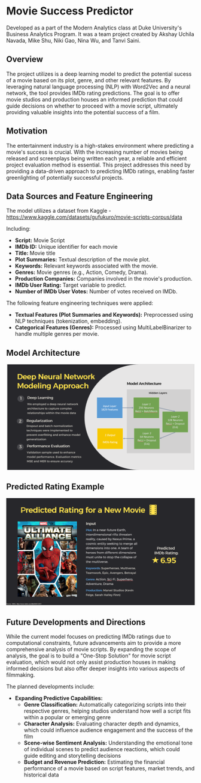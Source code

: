 # Movie Success Predictor
Developed as a part of the Modern Analytics class at Duke University's Business Analytics Program. It was a team project created by Akshay Uchila Navada, Mike Shu, Niki Gao, Nina Wu, and Tanvi Saini.

## Overview
The project utilizes is a deep learning model to predict the potential sucess of a movie based on its plot, genre, and other relevant features. By leveraging natural language processing (NLP) with Word2Vec and a neural network, the tool provides IMDb rating predictions. The goal is to offer movie studios and production houses an informed prediction that could guide decisions on whether to proceed with a movie script, ultimately providing valuable insights into the potential success of a film.

## Motivation
The entertainment industry is a high-stakes environment where predicting a movie's success is crucial. With the increasing number of movies being released and screenplays being written each year, a reliable and efficient project evaluation method is essential. This project addresses this need by providing a data-driven approach to predicting IMDb ratings, enabling faster greenlighting of potentially successful projects.

## Data Sources and Feature Engineering

The model utilizes a dataset from Kaggle - https://www.kaggle.com/datasets/gufukuro/movie-scripts-corpus/data

Including:

*   **Script:** Movie Script 
*   **IMDb ID:** Unique identifier for each movie
*   **Title:** Movie title
*   **Plot Summaries:** Textual description of the movie plot.
*   **Keywords:** Relevant keywords associated with the movie.
*   **Genres:** Movie genres (e.g., Action, Comedy, Drama).
*   **Production Companies:** Companies involved in the movie's production.
*   **IMDb User Rating:** Target variable to predict.
*   **Number of IMDb User Votes:** Number of votes received on IMDb.

The following feature engineering techniques were applied:

*   **Textual Features (Plot Summaries and Keywords):** Preprocessed using NLP techniques (tokenization, embedding).
*   **Categorical Features (Genres):** Processed using MultiLabelBinarizer to handle multiple genres per movie.

## Model Architecture
<img src = "https://github.com/tanvisaini-git/Movie_Success_Predictor/blob/main/image.png?raw=true" width = "1000" />

## Predicted Rating Example
<img src = "https://github.com/tanvisaini-git/Movie_Success_Predictor/blob/main/Screenshot%202025-02-25%20032209.png?raw=true" width = "1000" />

## Future Developments and Directions
While the current model focuses on predicting IMDb ratings due to computational constraints, future advancements aim to provide a more comprehensive analysis of movie scripts. By expanding the scope of analysis, the goal is to build a "One-Stop Solution" for movie script evaluation, which would not only assist production houses in making informed decisions but also offer deeper insights into various aspects of filmmaking.

The planned developments include:
* **Expanding Predictive Capabilities:**
  * **Genre Classification:** Automatically categorizing scripts into their respective genres, helping studios understand how well a script fits within a popular or emerging genre
  * **Character Analysis:** Evaluating character depth and dynamics, which could influence audience engagement and the success of the film
  * **Scene-wise Sentiment Analysis:** Understanding the emotional tone of individual scenes to predict audience reactions, which could guide editing and storytelling decisions
  * **Budget and Revenue Prediction:** Estimating the financial performance of a movie based on script features, market trends, and historical data

